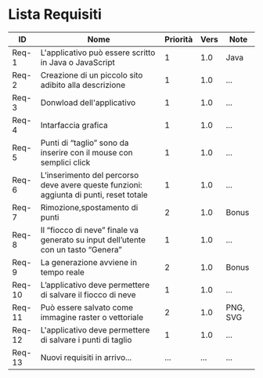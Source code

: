 # Lista Requisiti

 |**ID**|**Nome**|**Priorità**|**Vers**|**Note**|
 |-----------|------------|--------|----|------|
 |Req-1| L'applicativo può essere scritto in Java o JavaScript|1|1.0|Java|
 |Req-2| Creazione di un piccolo sito adibito alla descrizione|1|1.0|...|
 |Req-3| Donwload dell'applicativo|1|1.0|...|
 |Req-4| Intarfaccia grafica|1|1.0|...|
 |Req-5| Punti di “taglio” sono da inserire con il mouse con semplici click|1|1.0|...|
 |Req-6| L’inserimento del percorso deve avere queste funzioni: aggiunta di punti, reset totale|1|1.0|...|
 |Req-7| Rimozione,spostamento di punti|2|1.0|Bonus|
 |Req-8| Il “fiocco di neve” finale va generato su input dell’utente con un tasto “Genera”|1|1.0|...|
 |Req-9| La generazione avviene in tempo reale|2|1.0|Bonus|
 |Req-10| L’applicativo deve permettere di salvare il fiocco di neve|1|1.0|...|
 |Req-11| Può essere salvato come immagine raster o vettoriale|2|1.0|PNG, SVG|
 |Req-12| L'applicativo deve permettere di salvare i punti di taglio|1|1.0|...|
 |Req-13| Nuovi requisiti in arrivo...|...|...|...|
